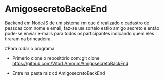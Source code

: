 # AmigosecretoBackeEnd

Backend em NodeJS de um sistema em que é realizado o cadastro de pessoas com nome e email, faz-se um sorteio estilo amigo secreto e então pode-se enviar e-mails para todos os participantes indicando quem eles tiraram na brincadeira.




#Para rodar o programa

- Primerio clone o repositório com:
  git clone https://github.com/VitorLAmorim/AmigosecretoBackEnd
  
- Entre na pasta raiz
  cd AmigosecretoBackEnd
